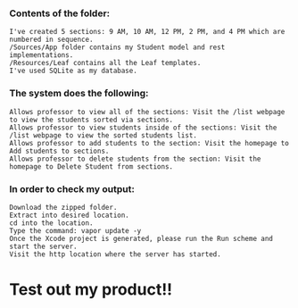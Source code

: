 ### Contents of the folder: 
    I've created 5 sections: 9 AM, 10 AM, 12 PM, 2 PM, and 4 PM which are numbered in sequence. 
    /Sources/App folder contains my Student model and rest implementations.
    /Resources/Leaf contains all the Leaf templates. 
    I've used SQLite as my database. 

### The system does the following:
    Allows professor to view all of the sections: Visit the /list webpage to view the students sorted via sections.
    Allows professor to view students inside of the sections: Visit the /list webpage to view the sorted students list.
    Allows professor to add students to the section: Visit the homepage to Add students to sections.
    Allows professor to delete students from the section: Visit the homepage to Delete Student from sections. 

### In order to check my output: 
    Download the zipped folder.
    Extract into desired location. 
    cd into the location.
    Type the command: vapor update -y
    Once the Xcode project is generated, please run the Run scheme and start the server. 
    Visit the http location where the server has started.
    
#   Test out my product!!
